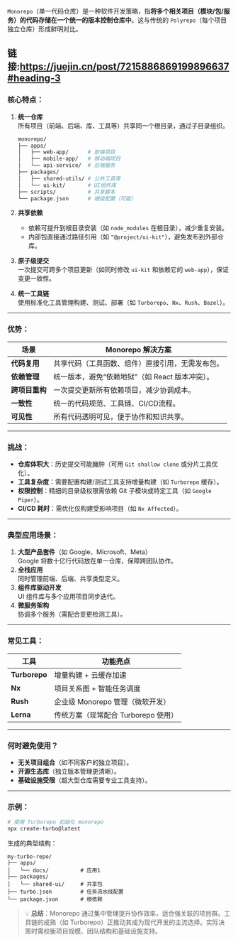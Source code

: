 `Monorepo`（单一代码仓库）是一种软件开发策略，指**将多个相关项目（模块/包/服务）的代码存储在一个统一的版本控制仓库中**。这与传统的 `Polyrepo`（每个项目独立仓库）形成鲜明对比。

链接:https://juejin.cn/post/7215886869199896637#heading-3
---

### 核心特点：
1. **统一仓库**  
   所有项目（前端、后端、库、工具等）共享同一个根目录，通过子目录组织。
   ```bash
   monorepo/
   ├── apps/
   │   ├── web-app/      # 前端项目
   │   ├── mobile-app/   # 移动端项目
   │   └── api-service/  # 后端服务
   ├── packages/
   │   ├── shared-utils/ # 公共工具库
   │   └── ui-kit/       # UI组件库
   ├── scripts/          # 共享脚本
   └── package.json      # 根级配置（可能）
   ```

2. **共享依赖**  
   - 依赖可提升到根目录安装（如 `node_modules` 在根目录），减少重复安装。
   - 内部包直接通过路径引用（如 `"@project/ui-kit"`），避免发布到外部仓库。

3. **原子级提交**  
   一次提交可跨多个项目更新（如同时修改 `ui-kit` 和依赖它的 `web-app`），保证变更一致性。

4. **统一工具链**  
   使用标准化工具管理构建、测试、部署（如 `Turborepo`、`Nx`、`Rush`、`Bazel`）。

---

### 优势：
| 场景                  | Monorepo 解决方案                     |
|-----------------------|---------------------------------------|
| **代码复用**          | 共享代码（工具函数、组件）直接引用，无需发布包。 |
| **依赖管理**          | 统一版本，避免“依赖地狱”（如 React 版本冲突）。 |
| **跨项目重构**        | 一次提交更新所有依赖项目，减少协调成本。       |
| **一致性**            | 统一的代码规范、工具链、CI/CD流程。          |
| **可见性**            | 所有代码透明可见，便于协作和知识共享。         |

---

### 挑战：
- **仓库体积大**：历史提交可能臃肿（可用 `Git shallow clone` 或分片工具优化）。
- **工具复杂度**：需要配置构建/测试工具支持增量构建（如 `Turborepo` 缓存）。
- **权限控制**：精细的目录级权限需依赖 Git 子模块或特定工具（如 `Google Piper`）。
- **CI/CD 耗时**：需优化仅构建受影响项目（如 `Nx Affected`）。

---

### 典型应用场景：
1. **大型产品套件**（如 Google、Microsoft、Meta）  
   Google 将数十亿行代码放在单一仓库，保障跨团队协作。
2. **全栈应用**  
   同时管理前端、后端、共享类型定义。
3. **组件库驱动开发**  
   UI 组件库与多个应用项目同步迭代。
4. **微服务架构**  
   协调多个服务（需配合变更检测工具）。

---

### 常见工具：
| 工具         | 功能亮点                             |
|--------------|--------------------------------------|
| **Turborepo**| 增量构建 + 云缓存加速                |
| **Nx**       | 项目关系图 + 智能任务调度            |
| **Rush**     | 企业级 Monorepo 管理（微软开发）     |
| **Lerna**    | 传统方案（现常配合 Turborepo 使用）  |

---

### 何时避免使用？
- **无关项目组合**（如不同客户的独立项目）。
- **开源生态库**（独立版本管理更清晰）。
- **基础设施受限**（超大型仓库需要专业工具支持）。

---

### 示例：
```bash
# 使用 Turborepo 初始化 monorepo
npx create-turbo@latest
```
生成的典型结构：
```
my-turbo-repo/
├── apps/
│   └── docs/          # 应用1
├── packages/
│   └── shared-ui/     # 共享包
├── turbo.json         # 任务流水线配置
└── package.json       # 根依赖
```

> 💡 **总结**：Monorepo 通过集中管理提升协作效率，适合强关联的项目群。工具链的成熟（如 Turborepo）正推动其成为现代开发的主流选择。实际决策时需权衡项目规模、团队结构和基础设施支持。